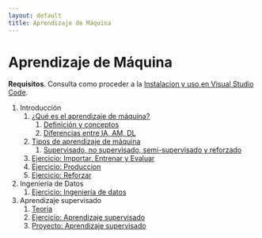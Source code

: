 ```yaml
---
layout: default
title: Aprendizaje de Máquina
---
```

# Aprendizaje de Máquina

**Requisitos**. Consulta como proceder a la [Instalacion y uso en Visual Studio Code](/curso/python/instalacion_y_uso).

1. Introducción
   1. [¿Qué es el aprendizaje de máquina?](definicion_conceptos)
      1. [Definición y conceptos](definicion_conceptos)
      1. [Diferencias entre IA, AM, DL](diferencias_ia_am_dl)
   1. [Tipos de aprendizaje de máquina](supervisado_no-supervisado_semi-supervizado_refuerzo)
      1. [Supervisado, no supervisado, semi-supervisado y reforzado](supervisado_no-supervisado_semi-supervizado_reforzado)
   1. [Ejercicio: Importar, Entrenar y Evaluar](importar_entrenar_evaluar)
   1. [Ejercicio: Produccion](produccion)
   1. [Ejercicio: Reforzar](reforzar)
1. Ingeniería de Datos
   1. [Ejercicio: Ingeniería de datos](ingenieria_datos)
1. Aprendizaje supervisado
   1. [Teoria](teoria_aprendizaje_supervizado)
   1. [Ejercicio: Aprendizaje supervisado](aprendizaje_supervizado)
   1. [Proyecto: Aprendizaje supervisado](practica_aprendizaje_supervizado)
